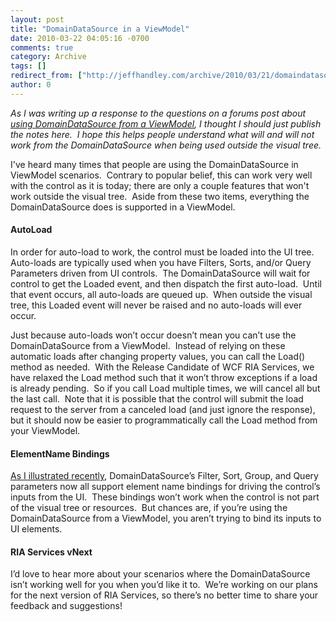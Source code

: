 ```yaml
---
layout: post
title: "DomainDataSource in a ViewModel"
date: 2010-03-22 04:05:16 -0700
comments: true
category: Archive
tags: []
redirect_from: ["http://jeffhandley.com/archive/2010/03/21/domaindatasource-viewmodel.aspx"].aspx
author: 0
---
```

<!-- more -->
<p><em>As I was writing up a response to the questions on a forums post about <a href="http://forums.silverlight.net/forums/t/169705.aspx" target="_blank">using DomainDataSource from a ViewModel</a>, I thought I should just publish the notes here.  I hope this helps people understand what will and will not work from the DomainDataSource when being used outside the visual tree.</em></p>  <p>I've heard many times that people are using the DomainDataSource in ViewModel scenarios.  Contrary to popular belief, this can work very well with the control as it is today; there are only a couple features that won't work outside the visual tree.  Aside from these two items, everything the DomainDataSource does is supported in a ViewModel.</p>  <h4>AutoLoad</h4>  <p>In order for auto-load to work, the control must be loaded into the UI tree.  Auto-loads are typically used when you have Filters, Sorts, and/or Query Parameters driven from UI controls.  The DomainDataSource will wait for control to get the Loaded event, and then dispatch the first auto-load.  Until that event occurs, all auto-loads are queued up.  When outside the visual tree, this Loaded event will never be raised and no auto-loads will ever occur.</p>  <p>Just because auto-loads won’t occur doesn’t mean you can’t use the DomainDataSource from a ViewModel.  Instead of relying on these automatic loads after changing property values, you can call the Load() method as needed.  With the Release Candidate of WCF RIA Services, we have relaxed the Load method such that it won’t throw exceptions if a load is already pending.  So if you call Load multiple times, we will cancel all but the last call.  Note that it is possible that the control will submit the load request to the server from a canceled load (and just ignore the response), but it should now be easier to programmatically call the Load method from your ViewModel.</p>  <h4>ElementName Bindings</h4>  <p><a href="http://jeffhandley.com/archive/2010/03/15/filters-parameters.aspx" target="_blank">As I illustrated recently</a>, DomainDataSource’s Filter, Sort, Group, and Query parameters now all support element name bindings for driving the control’s inputs from the UI.  These bindings won’t work when the control is not part of the visual tree or resources.  But chances are, if you’re using the DomainDataSource from a ViewModel, you aren’t trying to bind its inputs to UI elements.</p>  <h4>RIA Services vNext</h4>  <p>I’d love to hear more about your scenarios where the DomainDataSource isn’t working well for you when you’d like it to.  We’re working on our plans for the next version of RIA Services, so there’s no better time to share your feedback and suggestions! </p>

